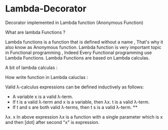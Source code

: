 # Lambda-Decorator
Decorator implemented in Lambda function (Anonymous Function)

What are lambda Functions ?

Lambda functions  is a function that is defined without a name , That's why it also know as Anonymous function. Lambda function is very important topic in Functional programming , Indeed Every Functional programming use Lambda Functions. Lambda Functions are based on Lambda calculas.

A bit of lambda calculas :

How write function in Lambda caluclas :

Valid λ-calculus expressions can be defined inductively as follows:

- A variable x is a valid λ-term.
- If t is a valid λ-term and x is a variable, then λx. t is a valid λ-term.
- If t and s are both valid λ-terms, then t s is a valid λ-term. **

λx. x
In above expression λx is a function with a single parameter which is x and then [dot] after second "x" is expression. 
